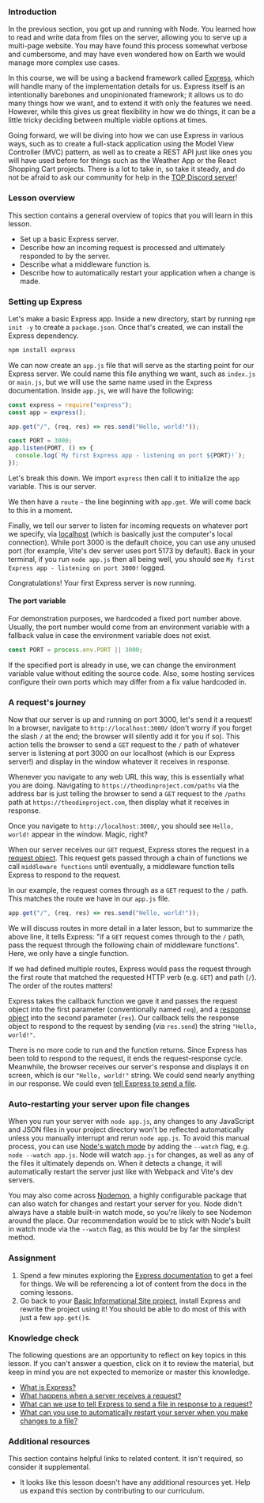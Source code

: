### Introduction

In the previous section, you got up and running with Node. You learned how to read and write data from files on the server, allowing you to serve up a multi-page website. You may have found this process somewhat verbose and cumbersome, and may have even wondered how on Earth we would manage more complex use cases.

In this course, we will be using a backend framework called [Express](https://expressjs.com/), which will handle many of the implementation details for us. Express itself is an intentionally barebones and unopinionated framework; it allows us to do many things how we want, and to extend it with only the features we need. However, while this gives us great flexibility in how we do things, it can be a little tricky deciding between multiple viable options at times.

Going forward, we will be diving into how we can use Express in various ways, such as to create a full-stack application using the Model View Controller (MVC) pattern, as well as to create a REST API just like ones you will have used before for things such as the Weather App or the React Shopping Cart projects. There is a lot to take in, so take it steady, and do not be afraid to ask our community for help in the [TOP Discord server](https://discord.gg/theodinproject)!

### Lesson overview

This section contains a general overview of topics that you will learn in this lesson.

- Set up a basic Express server.
- Describe how an incoming request is processed and ultimately responded to by the server.
- Describe what a middleware function is.
- Describe how to automatically restart your application when a change is made.

### Setting up Express

Let's make a basic Express app. Inside a new directory, start by running `npm init -y` to create a `package.json`. Once that's created, we can install the Express dependency.

```bash
npm install express
```

We can now create an `app.js` file that will serve as the starting point for our Express server. We could name this file anything we want, such as `index.js` or `main.js`, but we will use the same name used in the Express documentation. Inside `app.js`, we will have the following:

```javascript
const express = require("express");
const app = express();

app.get("/", (req, res) => res.send("Hello, world!"));

const PORT = 3000;
app.listen(PORT, () => {
  console.log(`My first Express app - listening on port ${PORT}!`);
});
```

Let's break this down. We import `express` then call it to initialize the `app` variable. This is our server.

We then have a `route` - the line beginning with `app.get`. We will come back to this in a moment.

Finally, we tell our server to listen for incoming requests on whatever port we specify, via [localhost](https://simple.wikipedia.org/wiki/Localhost) (which is basically just the computer's local connection). While port 3000 is the default choice, you can use any unused port (for example, Vite's dev server uses port 5173 by default). Back in your terminal, if you run `node app.js` then all being well, you should see `My first Express app - listening on port 3000!` logged.

Congratulations! Your first Express server is now running.

<div class="lesson-note" markdown="1">

#### The port variable

For demonstration purposes, we hardcoded a fixed port number above. Usually, the port number would come from an environment variable with a fallback value in case the environment variable does not exist.

```javascript
const PORT = process.env.PORT || 3000;
```

If the specified port is already in use, we can change the environment variable value without editing the source code. Also, some hosting services configure their own ports which may differ from a fix value hardcoded in.

</div>

### A request's journey

Now that our server is up and running on port 3000, let's send it a request! In a browser, navigate to `http://localhost:3000/` (don't worry if you forget the slash `/` at the end; the browser will silently add it for you if so). This action tells the browser to send a `GET` request to the `/` path of whatever server is listening at port 3000 on our localhost (which is our Express server!) and display in the window whatever it receives in response.

Whenever you navigate to any web URL this way, this is essentially what you are doing. Navigating to `https://theodinproject.com/paths` via the address bar is just telling the browser to send a `GET` request to the `/paths` path at `https://theodinproject.com`, then display what it receives in response.

Once you navigate to `http://localhost:3000/`, you should see `Hello, world!` appear in the window. Magic, right?

When our server receives our `GET` request, Express stores the request in a [request object](https://expressjs.com/en/4x/api.html#req). This request gets passed through a chain of functions we call `middleware functions` until eventually, a middleware function tells Express to respond to the request.

In our example, the request comes through as a `GET` request to the `/` path. This matches the route we have in our `app.js` file.

```javascript
app.get("/", (req, res) => res.send("Hello, world!"));
```

We will discuss routes in more detail in a later lesson, but to summarize the above line, it tells Express: "if a `GET` request comes through to the `/` path, pass the request through the following chain of middleware functions". Here, we only have a single function.

If we had defined multiple routes, Express would pass the request through the first route that matched the requested HTTP verb (e.g. `GET`) and path (`/`). The order of the routes matters!

Express takes the callback function we gave it and passes the request object into the first parameter (conventionally named `req`), and a [response object](https://expressjs.com/en/4x/api.html#res) into the second parameter (`res`). Our callback tells the response object to respond to the request by sending (via `res.send`) the string `"Hello, world!"`.

There is no more code to run and the function returns. Since Express has been told to respond to the request, it ends the request-response cycle. Meanwhile, the browser receives our server's response and displays it on screen, which is our `"Hello, world!"` string. We could send nearly anything in our response. We could even [tell Express to send a file](https://expressjs.com/en/api.html#res.sendFile).

### Auto-restarting your server upon file changes

When you run your server with `node app.js`, any changes to any JavaScript and JSON files in your project directory won't be reflected automatically unless you manually interrupt and rerun `node app.js`. To avoid this manual process, you can use [Node's watch mode](https://nodejs.org/docs/latest-v20.x/api/cli.html#--watch) by adding the `--watch` flag, e.g. `node --watch app.js`. Node will watch `app.js` for changes, as well as any of the files it ultimately depends on. When it detects a change, it will automatically restart the server just like with Webpack and Vite's dev servers.

You may also come across [Nodemon](https://www.npmjs.com/package//nodemon), a highly configurable package that can also watch for changes and restart your server for you. Node didn't always have a stable built-in watch mode, so you're likely to see Nodemon around the place. Our recommendation would be to stick with Node's built in watch mode via the `--watch` flag, as this would be by far the simplest method.

### Assignment

<div class="lesson-content__panel" markdown="1">

1. Spend a few minutes exploring the [Express documentation](https://expressjs.com/en/4x/api.html) to get a feel for things. We will be referencing a lot of content from the docs in the coming lessons.
1. Go back to your [Basic Informational Site project](https://www.theodinproject.com/lessons/nodejs-basic-informational-site), install Express and rewrite the project using it! You should be able to do most of this with just a few `app.get()`s.

</div>

### Knowledge check

The following questions are an opportunity to reflect on key topics in this lesson. If you can't answer a question, click on it to review the material, but keep in mind you are not expected to memorize or master this knowledge.

- [What is Express?](https://expressjs.com/)
- [What happens when a server receives a request?](#a-requests-journey)
- [What can we use to tell Express to send a file in response to a request?](https://expressjs.com/en/api.html#res.sendFile)
- [What can you use to automatically restart your server when you make changes to a file?](#auto-restarting-your-server-upon-file-changes)

### Additional resources

This section contains helpful links to related content. It isn't required, so consider it supplemental.

- It looks like this lesson doesn't have any additional resources yet. Help us expand this section by contributing to our curriculum.
